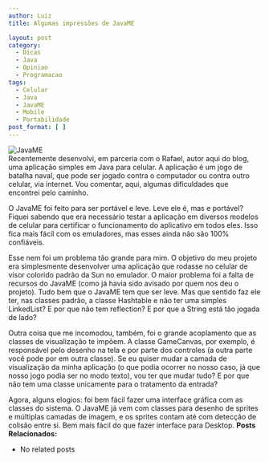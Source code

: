 ```yaml
---
author: Luiz
title: Algumas impressões de JavaME

layout: post
category:
  - Dicas
  - Java
  - Opiniao
  - Programacao
tags:
  - Celular
  - Java
  - JavaME
  - Mobile
  - Portabilidade
post_format: [ ]
---
```

![][1]  
Recentemente desenvolvi, em parceria com o Rafael, autor aqui do blog, uma aplicação simples em Java para celular. A aplicação é um jogo de batalha naval, que pode ser jogado contra o computador ou contra outro celular, via internet. Vou comentar, aqui, algumas dificuldades que encontrei pelo caminho.



O JavaME foi feito para ser portável e leve. Leve ele é, mas e portável? Fiquei sabendo que era necessário testar a aplicação em diversos modelos de celular para certificar o funcionamento do aplicativo em todos eles. Isso fica mais fácil com os emuladores, mas esses ainda não são 100% confiáveis.

Esse nem foi um problema tão grande para mim. O objetivo do meu projeto era simplesmente desenvolver uma aplicação que rodasse no celular de visor colorido padrão da Sun no emulador. O maior problema foi a falta de recursos do JavaME (como já havia sido avisado por quem nos deu o projeto). Tudo bem que o JavaME tem que ser leve. Mas que sentido faz ele ter, nas classes padrão, a classe Hashtable e não ter uma simples LinkedList? E por que não tem reflection? E por que a String está tão jogada de lado?

Outra coisa que me incomodou, também, foi o grande acoplamento que as classes de visualização te impõem. A classe GameCanvas, por exemplo, é responsável pelo desenho na tela e por parte dos controles (a outra parte você pode por em outra classe). Se eu quiser mudar a camada de visualização da minha aplicação (o que podia ocorrer no nosso caso, já que nosso jogo podia ser no modo texto), vou ter que mudar tudo? E por que não tem uma classe unicamente para o tratamento da entrada?

Agora, alguns elogios: foi bem fácil fazer uma interface gráfica com as classes do sistema. O JavaME já vem com classes para desenho de sprites e múltiplas camadas de imagem, e os sprites contam até com detecção de colisão entre si. Bem mais fácil do que fazer interface para Desktop. 
**Posts Relacionados:** 
*   No related posts












 [1]: http://vidageek.net/wp-content/uploads/2008/10/javame-136x300.gif "JavaME"





